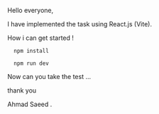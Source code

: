 Hello everyone, 

I have implemented the task using React.js (Vite).

 How i can get started !

      npm install 
   
      npm run dev 

 Now can you take the  test ...

 thank you 

 Ahmad Saeed .
